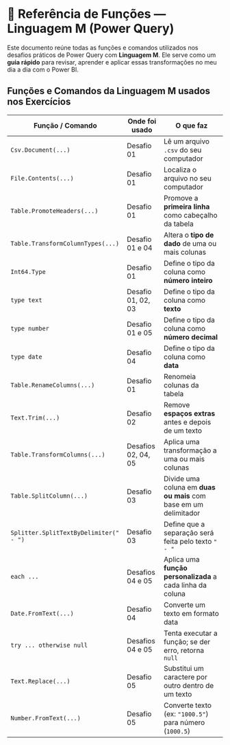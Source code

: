 # 📘 Referência de Funções — Linguagem M (Power Query)

Este documento reúne todas as funções e comandos utilizados nos desafios práticos de Power Query com **Linguagem M**. Ele serve como um **guia rápido** para revisar, aprender e aplicar essas transformações no meu dia a dia com o Power BI.

## Funções e Comandos da Linguagem M usados nos Exercícios

| Função / Comando                       | Onde foi usado   | O que faz                                                                 |
|----------------------------------------|------------------|---------------------------------------------------------------------------|
| `Csv.Document(...)`                    | Desafio 01       | Lê um arquivo `.csv` do seu computador                                   |
| `File.Contents(...)`                   | Desafio 01       | Localiza o arquivo no seu computador                                     |
| `Table.PromoteHeaders(...)`           | Desafio 01       | Promove a **primeira linha** como cabeçalho da tabela                    |
| `Table.TransformColumnTypes(...)`     | Desafio 01 e 04  | Altera o **tipo de dado** de uma ou mais colunas                         |
| `Int64.Type`                           | Desafio 01       | Define o tipo da coluna como **número inteiro**                          |
| `type text`                            | Desafio 01, 02, 03 | Define o tipo da coluna como **texto**                                  |
| `type number`                          | Desafio 01 e 05  | Define o tipo da coluna como **número decimal**                          |
| `type date`                            | Desafio 04       | Define o tipo da coluna como **data**                                    |
| `Table.RenameColumns(...)`            | Desafio 01       | Renomeia colunas da tabela                                               |
| `Text.Trim(...)`                       | Desafio 02       | Remove **espaços extras** antes e depois de um texto                     |
| `Table.TransformColumns(...)`         | Desafios 02, 04, 05 | Aplica uma transformação a uma ou mais colunas                          |
| `Table.SplitColumn(...)`              | Desafio 03       | Divide uma coluna em **duas ou mais** com base em um delimitador        |
| `Splitter.SplitTextByDelimiter(" - ")`| Desafio 03       | Define que a separação será feita pelo texto `" - "`                    |
| `each ...`                             | Desafios 04 e 05 | Aplica uma **função personalizada** a cada linha da coluna              |
| `Date.FromText(...)`                  | Desafio 04       | Converte um texto em formato data                                        |
| `try ... otherwise null`              | Desafios 04 e 05 | Tenta executar a função; se der erro, retorna `null`                     |
| `Text.Replace(...)`                   | Desafio 05       | Substitui um caractere por outro dentro de um texto                      |
| `Number.FromText(...)`                | Desafio 05       | Converte texto (ex: `"1000.5"`) para número (`1000.5`)                   |
